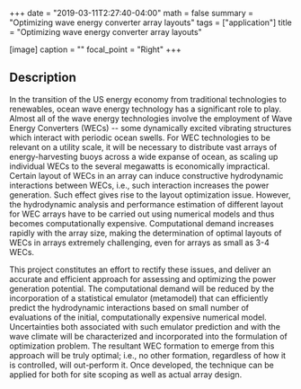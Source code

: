 +++
date = "2019-03-11T2:27:40-04:00"
math = false
summary = "Optimizing wave energy converter array layouts"
tags = ["application"]
title = "Optimizing wave energy converter array layouts"

[image]
  caption = ""
  focal_point = "Right"
+++

## Description
In the transition of the US energy economy from traditional technologies to renewables, ocean wave energy technology has a significant role to play. Almost all of the wave energy technologies involve the employment of Wave Energy Converters (WECs) -- some dynamically excited vibrating structures which interact with periodic ocean swells. For WEC technologies to be relevant on a utility scale, it will be necessary to distribute vast arrays of energy-harvesting buoys across a wide expanse of ocean, as scaling up individual WECs to the several megawatts is economically impractical. Certain layout of WECs in an array can induce constructive hydrodynamic interactions between WECs, i.e., such interaction increases the power generation. Such effect gives rise to the layout optimization issue. However, the hydrodynamic analysis and performance estimation of different layout for WEC arrays have to be carried out using numerical models and thus becomes computationally expensive. Computational demand increases rapidly with the array size, making the determination of optimal layouts of WECs in arrays extremely challenging, even for arrays as small as 3-4 WECs.

This project constitutes an effort to rectify these issues, and deliver an accurate and efficient approach for assessing and optimizing the power generation potential. The computational demand will be reduced by the incorporation of a statistical emulator (metamodel) that can efficiently predict the hydrodynamic interactions based on small number of evaluations of the initial, computationally expensive numerical model. Uncertainties both associated with such emulator prediction and with the wave climate will be characterized and incorporated into the formulation of optimization problem. The resultant WEC formation to emerge from this approach will be truly optimal; i.e., no other formation, regardless of how it is controlled, will out-perform it. Once developed, the technique can be applied for both for site scoping as well as actual array design.
